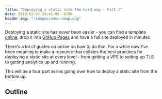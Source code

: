 ```yaml
---
title: "Deploying a static site the hard way - Part 1"
date: 2019-02-07 20:41:08 -0700
header-img: "/images/amex-nmap.png"
---
```


Deploying a static site has never been easier - you can find a template [online](https://html5up.net/), drop it into [GitHub Pages](https://pages.github.com/) and have a full site deployed in minutes. 

There's a lot of guides on online on how to do that. 
For a while now I've been meaning to make a resource that collates the best practices for deploying a static site at every level - from getting a VPS to setting up TLS to getting analytics up and running. 

This will be a four part series going over how to deploy a static site from the bottom up.

## Outline